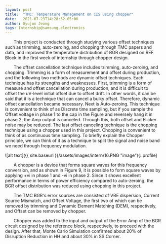 ```yaml
---
layout: post
title:  "TMC: Temperature Management on CIS using chopper"
date:   2021-07-23T14:28:52-05:00
author: Gyujun Jeong
tags: Internship@samsung.electronics
---
```


&nbsp; &nbsp; &nbsp; &nbsp;This project is conducted through studying various offset techniques such as trimming, auto-zeroing, and chopping through TMC papers and data, and improved the temperature distribution of BGR designed on REF Block in the first week of internship through chopper design.<br>

&nbsp; &nbsp; &nbsp; &nbsp;The offset cancellation technique includes trimming, auto-zeroing, and chopping. Trimming is a form of measurement and offset during production, and the following two methods are dynamic offset techniques. Each technique has its strengths and weaknesses. First, trimming is a form of measure and offset cancellation during production, and it is difficult to offset the uV-level initial offset due to offset drift. In other words, it can be said that it is a technique that can cancel a bulky offset. Therefore, dynamic offset cancellation became necessary. Next is Auto-zeroing. This technique is convenient to think of as Discrete time sampling, but if you sample the Offset voltage in phase 1 to the cap in the Figure and reversely hang it in phase 2, the Amp output is canceled. Through this, both offset and Flicker noise may be reduced. The last offset canceling technique is the chopping technique using a chopper used in this project. Chopping is convenient to think of as continuous time sampling. To briefly explain the Chopper principle, we can think of it as a technique to split the signal and noise band we need through frequency modulation.<br>

![alt text]({{ site.baseurl }}/assets/images/intern/16.PNG "image"){:.profile}<br>

&nbsp; &nbsp; &nbsp; &nbsp;A chopper is a device that forms square waves for this frequency conversion, and as shown in Figure 9, it is possible to form square waves by applying +vi in phase 1 and -vi in phase 2. Since it shows excellent performance in terms of power efficiency compared to auto-zeroing, the BGR offset distribution was reduced using chopping in this project.<br>

&nbsp; &nbsp; &nbsp; &nbsp;The TMC BGR's error sources are consisted of VBE dispersion, Current Source Mismatch, and Offset Voltage, the first two of which can be removed by trimming and Dynamic Element Matching (DEM), respectively, and Offset can be removed by chopper.<br>

&nbsp; &nbsp; &nbsp; &nbsp;Chopper was added to the input and output of the Error Amp of the BGR circuit designed by the reference block, respectively, to proceed with the design. After that, Monte Carlo Simulation confirmed about 20% of Disruption Reduction in HH and about 30% in SS Corner.



